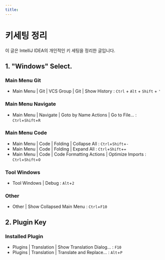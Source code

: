 ```yaml
---
title: 
---
```


# 키세팅 정리

이 글은 IntelliJ IDEA의 개인적인 키 세팅을 정리한 글입니다.

## 1. "Windows" Select.

### Main Menu Git

- Main Menu | Git | VCS Group | Git | Show History : `Ctrl` + `Alt` + `Shift` + `'`

### Main Menu Navigate

- Main Menu | Navigate | Goto by Name Actions | Go to File... : `Ctrl`+`Shift`+`R`

### Main Menu Code
- Main Menu | Code | Folding | Collapse All : `Ctrl`+`Shift`+`-`
- Main Menu | Code | Folding | Expand All : `Ctrl`+`Shift`+`=`
- Main Menu | Code | Code Formatting Actions | Optimize Imports : `Ctrl`+`Shift`+`O`

### Tool Windows

- Tool Windows | Debug : `Alt`+`2`

### Other

- Other | Show Collapsed Main Menu : `Ctrl`+`F10`

## 2. Plugin Key

### Installed Plugin

- Plugins | Translation | Show Translation Dialog... : `F10`
- Plugins | Translation | Translate and Replace... : `Alt`+`P`
